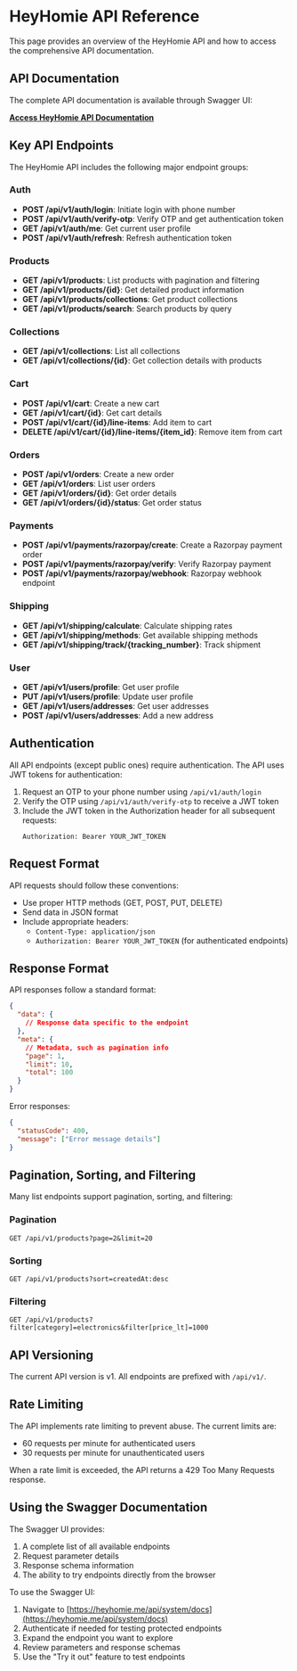 # HeyHomie API Reference

This page provides an overview of the HeyHomie API and how to access the comprehensive API documentation.

## API Documentation

The complete API documentation is available through Swagger UI:

[**Access HeyHomie API Documentation**](https://heyhomie.me/api/system/docs)

## Key API Endpoints

The HeyHomie API includes the following major endpoint groups:

### Auth

- **POST /api/v1/auth/login**: Initiate login with phone number
- **POST /api/v1/auth/verify-otp**: Verify OTP and get authentication token
- **GET /api/v1/auth/me**: Get current user profile
- **POST /api/v1/auth/refresh**: Refresh authentication token

### Products

- **GET /api/v1/products**: List products with pagination and filtering
- **GET /api/v1/products/{id}**: Get detailed product information
- **GET /api/v1/products/collections**: Get product collections
- **GET /api/v1/products/search**: Search products by query

### Collections

- **GET /api/v1/collections**: List all collections
- **GET /api/v1/collections/{id}**: Get collection details with products

### Cart

- **POST /api/v1/cart**: Create a new cart
- **GET /api/v1/cart/{id}**: Get cart details
- **POST /api/v1/cart/{id}/line-items**: Add item to cart
- **DELETE /api/v1/cart/{id}/line-items/{item_id}**: Remove item from cart

### Orders

- **POST /api/v1/orders**: Create a new order
- **GET /api/v1/orders**: List user orders
- **GET /api/v1/orders/{id}**: Get order details
- **GET /api/v1/orders/{id}/status**: Get order status

### Payments

- **POST /api/v1/payments/razorpay/create**: Create a Razorpay payment order
- **POST /api/v1/payments/razorpay/verify**: Verify Razorpay payment
- **POST /api/v1/payments/razorpay/webhook**: Razorpay webhook endpoint

### Shipping

- **GET /api/v1/shipping/calculate**: Calculate shipping rates
- **GET /api/v1/shipping/methods**: Get available shipping methods
- **GET /api/v1/shipping/track/{tracking_number}**: Track shipment

### User

- **GET /api/v1/users/profile**: Get user profile
- **PUT /api/v1/users/profile**: Update user profile
- **GET /api/v1/users/addresses**: Get user addresses
- **POST /api/v1/users/addresses**: Add a new address

## Authentication

All API endpoints (except public ones) require authentication. The API uses JWT tokens for authentication:

1. Request an OTP to your phone number using `/api/v1/auth/login`
2. Verify the OTP using `/api/v1/auth/verify-otp` to receive a JWT token
3. Include the JWT token in the Authorization header for all subsequent requests:
   ```
   Authorization: Bearer YOUR_JWT_TOKEN
   ```

## Request Format

API requests should follow these conventions:

- Use proper HTTP methods (GET, POST, PUT, DELETE)
- Send data in JSON format
- Include appropriate headers:
  - `Content-Type: application/json`
  - `Authorization: Bearer YOUR_JWT_TOKEN` (for authenticated endpoints)

## Response Format

API responses follow a standard format:

```json
{
  "data": {
    // Response data specific to the endpoint
  },
  "meta": {
    // Metadata, such as pagination info
    "page": 1,
    "limit": 10,
    "total": 100
  }
}
```

Error responses:

```json
{
  "statusCode": 400,
  "message": ["Error message details"]
}
```

## Pagination, Sorting, and Filtering

Many list endpoints support pagination, sorting, and filtering:

### Pagination

```
GET /api/v1/products?page=2&limit=20
```

### Sorting

```
GET /api/v1/products?sort=createdAt:desc
```

### Filtering

```
GET /api/v1/products?filter[category]=electronics&filter[price_lt]=1000
```

## API Versioning

The current API version is v1. All endpoints are prefixed with `/api/v1/`.

## Rate Limiting

The API implements rate limiting to prevent abuse. The current limits are:

- 60 requests per minute for authenticated users
- 30 requests per minute for unauthenticated users

When a rate limit is exceeded, the API returns a 429 Too Many Requests response.

## Using the Swagger Documentation

The Swagger UI provides:

1. A complete list of all available endpoints
2. Request parameter details
3. Response schema information
4. The ability to try endpoints directly from the browser

To use the Swagger UI:

1. Navigate to [https://heyhomie.me/api/system/docs](https://heyhomie.me/api/system/docs)
2. Authenticate if needed for testing protected endpoints
3. Expand the endpoint you want to explore
4. Review parameters and response schemas
5. Use the "Try it out" feature to test endpoints 